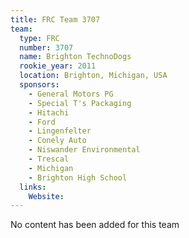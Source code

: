 ```yaml
---
title: FRC Team 3707
team:
  type: FRC
  number: 3707
  name: Brighton TechnoDogs
  rookie_year: 2011
  location: Brighton, Michigan, USA
  sponsors:
    - General Motors PG
    - Special T's Packaging
    - Hitachi
    - Ford
    - Lingenfelter
    - Conely Auto
    - Niswander Environmental
    - Trescal
    - Michigan
    - Brighton High School
  links:
    Website: 
---
```

No content has been added for this team